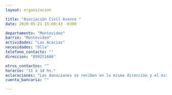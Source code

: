```yaml
---
layout: organizacion

title: "Asociación Civil Avance "
date: 2020-05-21 15:09:43 -0300

departamento: "Montevideo"
barrio: "Montevideo"
actividades: "Las Acacias"
necesidades: "Olla"
telefono_contacto: ""
direccion: "099251686"

otros_contactos: ""
horario: "11 a 14 hs."
aclaraciones: "Las donaciones se reciben en la misma dirección y el mismo horario en que funciona la olla. "
cuenta_bancaria: ""

---
```

